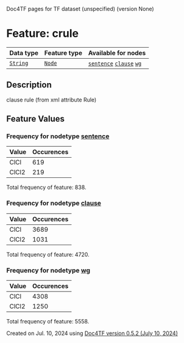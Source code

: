 Doc4TF pages for TF dataset (unspecified) (version None)
# Feature: crule
Data type|Feature type|Available for nodes
---|---|---
[`String`](featuresbydatatype.md#string)|[`Node`](featuresbytype.md#node)| [`sentence`](featuresbynodetype.md#sentence)  [`clause`](featuresbynodetype.md#clause)  [`wg`](featuresbynodetype.md#wg) 
## Description
clause rule (from xml attribute Rule)
## Feature Values
### Frequency for nodetype [sentence](featuresbynodetype.md#sentence)
Value|Occurences
---|---
ClCl|619
ClCl2|219

Total frequency of feature: 838.
 ### Frequency for nodetype [clause](featuresbynodetype.md#clause)
Value|Occurences
---|---
ClCl|3689
ClCl2|1031

Total frequency of feature: 4720.
 ### Frequency for nodetype [wg](featuresbynodetype.md#wg)
Value|Occurences
---|---
ClCl|4308
ClCl2|1250

Total frequency of feature: 5558.
  

Created on Jul. 10, 2024 using [Doc4TF version 0.5.2 (July 10, 2024)](https://github.com/tonyjurg/Doc4TF/blob/main/CreateFeatureDoc.ipynb) 
